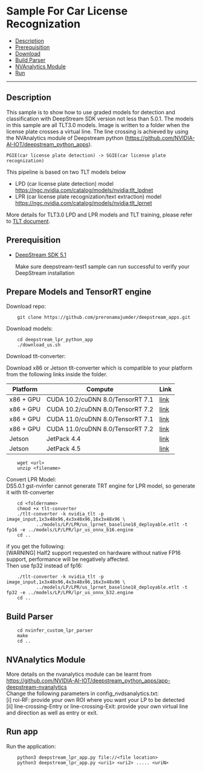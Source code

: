 # Sample For Car License Recognization

 - [Description](#description)
 - [Prerequisition](#prerequisition)
 - [Download](#Prepare-Models-and-TensorRT-engine)
 - [Build Parser](#Build-custom-parser)
 - [NVAnalytics Module](#NVAnalytics-Module)
 - [Run](#Run-app)

---

## Description

This sample is to show how to use graded models for detection and classification with DeepStream SDK version not less than 5.0.1. The models in this sample are all TLT3.0 models. Image is written to a folder when the license plate crosses a virtual line. The line crossing is achieved by using the NVAnalytics module of Deepstream python (https://github.com/NVIDIA-AI-IOT/deepstream_python_apps).

`PGIE(car license plate detection) -> SGIE(car license plate recognization)`


This pipeline is based on two TLT models below

* LPD (car license plate detection) model https://ngc.nvidia.com/catalog/models/nvidia:tlt_lpdnet
* LPR (car license plate recognization/text extraction) model https://ngc.nvidia.com/catalog/models/nvidia:tlt_lprnet

More details for TLT3.0 LPD and LPR models and TLT training, please refer to [TLT document](https://docs.nvidia.com/metropolis/TLT/tlt-getting-started-guide/).

## Prerequisition

* [DeepStream SDK 5.1](https://developer.nvidia.com/deepstream-getting-started)

  Make sure deepstream-test1 sample can run successful to verify your DeepStream installation


## Prepare Models and TensorRT engine

Download repo:
```
    git clone https://github.com/preronamajumder/deepstream_apps.git
```
Download models:
```
    cd deepstream_lpr_python_app
    ./download_us.sh
```
Download tlt-converter:

Download x86 or Jetson tlt-converter which is compatible to your platform from the following links inside the folder.

| Platform   |  Compute                       |        Link                                              |
|------------|--------------------------------|----------------------------------------------------------|
|x86 + GPU   |CUDA 10.2/cuDNN 8.0/TensorRT 7.1|[link](https://developer.nvidia.com/cuda102-cudnn80-trt71)|
|x86 + GPU   |CUDA 10.2/cuDNN 8.0/TensorRT 7.2|[link](https://developer.nvidia.com/cuda102-cudnn80-trt72)|
|x86 + GPU   |CUDA 11.0/cuDNN 8.0/TensorRT 7.1|[link](https://developer.nvidia.com/cuda110-cudnn80-trt71)|
|x86 + GPU   |CUDA 11.0/cuDNN 8.0/TensorRT 7.2|[link](https://developer.nvidia.com/cuda110-cudnn80-trt72)|
|Jetson      |JetPack 4.4                     |[link](https://developer.nvidia.com/cuda102-trt71-jp44)   |
|Jetson      |JetPack 4.5                     |[link](https://developer.nvidia.com/cuda102-trt71-jp45)   |

```
    wget <url>
    unzip <filename>
```
Convert LPR Model:  
DS5.0.1 gst-nvinfer cannot generate TRT engine for LPR model, so generate it with tlt-converter

```
    cd <foldername>
    chmod +x tlt-converter
    ./tlt-converter -k nvidia_tlt -p image_input,1x3x48x96,4x3x48x96,16x3x48x96 \
           ../models/LP/LPR/us_lprnet_baseline18_deployable.etlt -t fp16 -e ../models/LP/LPR/lpr_us_onnx_b16.engine
    cd ..
```

if you get the following:  
[WARNING] Half2 support requested on hardware without native FP16 support, performance will be negatively affected.  
Then use fp32 instead of fp16:

```
    ./tlt-converter -k nvidia_tlt -p image_input,1x3x48x96,4x3x48x96,16x3x48x96 \
           ../models/LP/LPR/us_lprnet_baseline18_deployable.etlt -t fp32 -e ../models/LP/LPR/lpr_us_onnx_b32.engine
    cd ..
```

## Build Parser

```
    cd nvinfer_custom_lpr_parser
    make
    cd ..
```
## NVAnalytics Module

More details on the nvanalytics module can be learnt from https://github.com/NVIDIA-AI-IOT/deepstream_python_apps/app-deepstream-nvanalytics  
Change the following parameters in config_nvdsanalytics.txt:  
    [i] roi-RF: provide your own ROI where you want your LP to be detected  
    [ii] line-crossing-Entry or line-crossing-Exit: provide your own virtual line and direction as well as entry or exit.

## Run app

Run the application:
```
    python3 deepstream_lpr_app.py file://<file location>
    python3 deepstream_lpr_app.py <uri1> <uri2> ..... <uriN>
```

